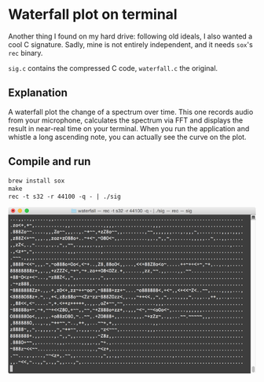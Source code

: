 # Waterfall plot on terminal
Another thing I found on my hard drive: following old ideals, I also wanted a cool C signature. Sadly, mine is not entirely independent, and it needs `sox`'s `rec` binary.

`sig.c` contains the compressed C code, `waterfall.c` the original.

## Explanation
A waterfall plot the change of a spectrum over time. This one records audio from your microphone, calculates the spectrum via FFT and displays the result in near-real time on your terminal. When you run the application and whistle a long ascending note, you can actually see the curve on the plot.

## Compile and run
    brew install sox
    make
    rec -t s32 -r 44100 -q - | ./sig
    
![image](screenshot.png)
